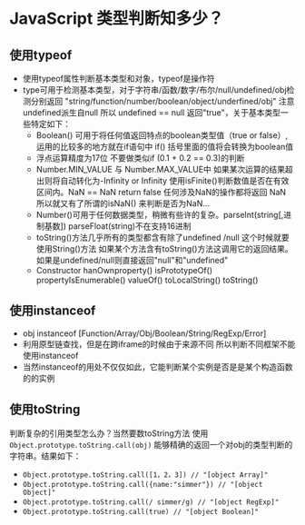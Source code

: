 # JavaScript 类型判断知多少？ #

## 使用typeof ##
 * 使用typeof属性判断基本类型和对象，typeof是操作符
 * type可用于检测基本类型，对于字符串/函数/数字/布尔/null/undefined/obj检测分别返回 "string/function/number/boolean/object/underfined/obj"  注意 undefined派生自null 所以 undefined == null  返回"true"，关于基本类型一些特定如下：
     * Boolean() 可用于将任何值返回特点的boolean类型值（true or false）,运用的比较多的地方就在if语句中 if() 括号里面的值将会转换为boolean值
     * 浮点运算精度为17位 不要做类似if (0.1 + 0.2 == 0.3)的判断
     * Number.MIN_VALUE 与 Number.MAX_VALUE中 如果某次运算的结果超出则将自动转化为-Infinity or Infinity  使用isFinite()判断数值是否在有效区间内。NaN == NaN return false  任何涉及NaN的操作都将返回 NaN 所以就又有了所谓的isNaN() 来判断是否为NaN...
     * Number()可用于任何数据类型，稍微有些许的复杂。parseInt(string[,进制基数])  parseFloat(string)不在支持16进制
     * toString()方法几乎所有的类型都含有除了undefined /null 这个时候就要使用String()方法 如果某个方法含有toString()方法这调用它的返回结果。如果是undefined/null则直接返回"null"和"undefined"
     * Constructor hanOwnproperty() isPrototypeOf()  propertyIsEnumerable() valueOf() toLocalString() toString()
## 使用instanceof ##

 * obj instanceof [Function/Array/Obj/Boolean/String/RegExp/Error] 
 * 利用原型链查找，但是在跨iframe的时候由于来源不同 所以判断不同框架不能使用instanceof 
 * 当然instanceof的用处不仅仅如此，它能判断某个实例是否是是某个构造函数的的实例

## 使用toString ##

判断复杂的引用类型怎么办？当然要数toString方法
使用`Object.prototype.toString.call(obj)` 能够精确的返回一个对obj的类型判断的字符串。结果如下：
 * `Object.prototype.toString.call([1，2，3]) // "[object Array]"`
 * `Object.prototype.toString.call({name:"simmer"}) // "[object Object]"`
 * `Object.prototype.toString.call(/ simmer/g) // "[object RegExp]"`
 * `Object.prototype.toString.call(true) // "[object Boolean]"`
